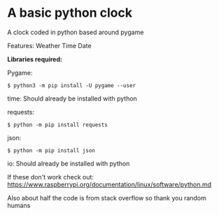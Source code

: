 # A basic python clock
A clock coded in python based around pygame

Features:
Weather
Time
Date

**Libraries required:**

Pygame:
```console
$ python3 -m pip install -U pygame --user
```

time:
Should already be installed with python

requests:
```console
$ python -m pip install requests
```

json:
```console
$ python -m pip install json
```

io:
Should already be installed with python

If these don't work check out: https://www.raspberrypi.org/documentation/linux/software/python.md


Also about half the code is from stack overflow so thank you random humans
